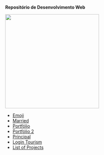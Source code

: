 **Repositório de Desenvolvimento Web**

<img src="https://cdn.pixabay.com/photo/2018/06/08/00/48/developer-3461405_960_720.png" width='300px'>

- [Emoji](https://alexkurumin.github.io/emoji/webdevstudy/emoji.html)
- [Married](https://alexkurumin.github.io/webdevstudy/married.html)
- [Portfólio](https://alexkurumin.github.io/webdevstudy/home/index.html)
- [Portfólio 2](https://alexkurumin.github.io/webdevstudy/menu.html)
- [Principal](https://alexkurumin.github.io/webdevstudy/index.html)
- [Login Tourism](https://alexkurumin.github.io/webdevstudy/login-tourism/index.html)
- [List of Projects](https://alexkurumin.github.io/webdevstudy/list-of-projects/index.html)
